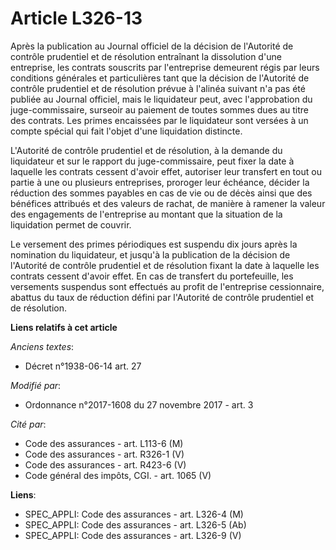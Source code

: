 # Article L326-13

Après la publication au Journal officiel de la décision de l'Autorité de contrôle prudentiel et de résolution entraînant la
dissolution d'une entreprise, les contrats souscrits par l'entreprise demeurent régis par leurs conditions générales et
particulières tant que la décision de l'Autorité de contrôle prudentiel et de résolution prévue à l'alinéa suivant n'a pas
été publiée au Journal officiel, mais le liquidateur peut, avec l'approbation du juge-commissaire, surseoir au paiement de
toutes sommes dues au titre des contrats. Les primes encaissées par le liquidateur sont versées à un compte spécial qui fait
l'objet d'une liquidation distincte.

L'Autorité de contrôle prudentiel et de résolution, à la demande du liquidateur et sur le rapport du juge-commissaire, peut
fixer la date à laquelle les contrats cessent d'avoir effet, autoriser leur transfert en tout ou partie à une ou plusieurs
entreprises, proroger leur échéance, décider la réduction des sommes payables en cas de vie ou de décès ainsi que des
bénéfices attribués et des valeurs de rachat, de manière à ramener la valeur des engagements de l'entreprise au montant que
la situation de la liquidation permet de couvrir.

Le versement des primes périodiques est suspendu dix jours après la nomination du liquidateur, et jusqu'à la publication de
la décision de l'Autorité de contrôle prudentiel et de résolution fixant la date à laquelle les contrats cessent d'avoir
effet. En cas de transfert du portefeuille, les versements suspendus sont effectués au profit de l'entreprise cessionnaire,
abattus du taux de réduction défini par l'Autorité de contrôle prudentiel et de résolution.

**Liens relatifs à cet article**

_Anciens textes_:

  - Décret n°1938-06-14 art. 27

_Modifié par_:

  - Ordonnance n°2017-1608 du 27 novembre 2017 - art. 3

_Cité par_:

  - Code des assurances - art. L113-6 (M)
  - Code des assurances - art. R326-1 (V)
  - Code des assurances - art. R423-6 (V)
  - Code général des impôts, CGI. - art. 1065 (V)

**Liens**:

  - SPEC_APPLI: Code des assurances - art. L326-4 (M)
  - SPEC_APPLI: Code des assurances - art. L326-5 (Ab)
  - SPEC_APPLI: Code des assurances - art. L326-9 (V)
